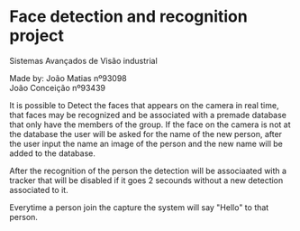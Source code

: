 # Face detection and recognition project
Sistemas Avançados de Visão industrial

Made by:
João Matias nº93098<br />
João Conceição nº93439<br />


It is possible to Detect the faces that appears on the camera in real time, that faces may be recognized and be associated with a premade database that only have the members of the group. If the face on the camera is not at the database the user will be asked for the name of the new person, after the user input the name an image of the person and the new name will be added to the database.

After the recognition of the person the detection will be associaated with a tracker that will be disabled if it goes 2 secounds without a new detection associated to it.

Everytime a person join the capture the system will say "Hello" to that person.
